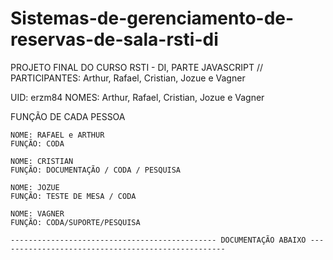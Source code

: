 # Sistemas-de-gerenciamento-de-reservas-de-sala-rsti-di
PROJETO FINAL DO CURSO RSTI - DI, PARTE JAVASCRIPT // PARTICIPANTES: Arthur, Rafael, Cristian, Jozue e Vagner

 UID: erzm84
 NOMES: Arthur, Rafael, Cristian, Jozue e Vagner 
 
 
 
FUNÇÃO DE CADA PESSOA
    
    NOME: RAFAEL e ARTHUR
    FUNÇÃO: CODA

    NOME: CRISTIAN 
    FUNÇÃO: DOCUMENTAÇÃO / CODA / PESQUISA 

    NOME: JOZUE
    FUNÇÃO: TESTE DE MESA / CODA

    NOME: VAGNER
    FUNÇÃO: CODA/SUPORTE/PESQUISA

    ---------------------------------------------- DOCUMENTAÇÃO ABAIXO ---------------------------------------------------
